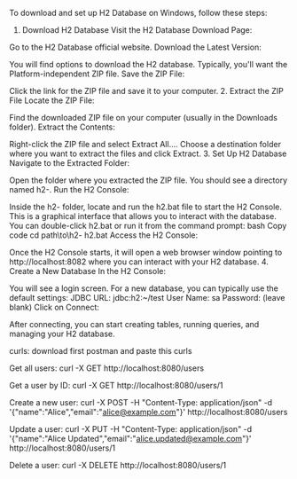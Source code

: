 To download and set up H2 Database on Windows, follow these steps:

1. Download H2 Database
Visit the H2 Database Download Page:

Go to the H2 Database official website.
Download the Latest Version:

You will find options to download the H2 database. Typically, you'll want the Platform-independent ZIP file.
Save the ZIP File:

Click the link for the ZIP file and save it to your computer.
2. Extract the ZIP File
Locate the ZIP File:

Find the downloaded ZIP file on your computer (usually in the Downloads folder).
Extract the Contents:

Right-click the ZIP file and select Extract All....
Choose a destination folder where you want to extract the files and click Extract.
3. Set Up H2 Database
Navigate to the Extracted Folder:

Open the folder where you extracted the ZIP file. You should see a directory named h2-<version>.
Run the H2 Console:

Inside the h2-<version> folder, locate and run the h2.bat file to start the H2 Console. This is a graphical interface that allows you to interact with the database.
You can double-click h2.bat or run it from the command prompt:
bash
Copy code
cd path\to\h2-<version>
h2.bat
Access the H2 Console:

Once the H2 Console starts, it will open a web browser window pointing to http://localhost:8082 where you can interact with your H2 database.
4. Create a New Database
In the H2 Console:

You will see a login screen. For a new database, you can typically use the default settings:
JDBC URL: jdbc:h2:~/test
User Name: sa
Password: (leave blank)
Click on Connect:

After connecting, you can start creating tables, running queries, and managing your H2 database.


curls: download first postman and paste this curls

Get all users:
curl -X GET http://localhost:8080/users


Get a user by ID:
curl -X GET http://localhost:8080/users/1


Create a new user:
curl -X POST -H "Content-Type: application/json" -d '{"name":"Alice","email":"alice@example.com"}' http://localhost:8080/users

Update a user:
curl -X PUT -H "Content-Type: application/json" -d '{"name":"Alice Updated","email":"alice.updated@example.com"}' http://localhost:8080/users/1

Delete a user:
curl -X DELETE http://localhost:8080/users/1

